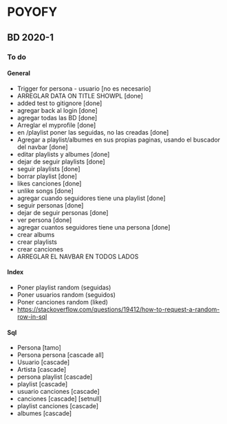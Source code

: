 # POYOFY

## BD 2020-1

### To do

#### General

+ Trigger for persona - usuario [no es necesario]
+ ARREGLAR DATA ON TITLE SHOWPL [done]
+ added test to gitignore [done]
+ agregar back al login [done]
+ agregar todas las BD [done]
+ Arreglar el myprofile [done]
+ en /playlist poner las seguidas, no las creadas [done]
+ Agregar a playlist/albumes en sus propias paginas, usando el buscador del navbar [done]
+ editar playlists y albumes [done]
+ dejar de seguir playlists [done]
+ seguir playlists [done]
+ borrar playlist [done]
+ likes canciones [done]
+ unlike songs [done]
+ agregar cuando seguidores tiene una playlist [done]
+ seguir personas [done]
+ dejar de seguir personas [done]
+ ver persona [done]
+ agregar cuantos seguidores tiene una persona [done]
+ crear albums
+ crear playlists
+ crear canciones
+ ARREGLAR EL NAVBAR EN TODOS LADOS


#### Index

+ Poner playlist random (seguidas)
+ Poner usuarios random (seguidos)
+ Poner canciones random (liked)
+ <https://stackoverflow.com/questions/19412/how-to-request-a-random-row-in-sql>

#### Sql

+ Persona [tamo]
+ Persona persona [cascade all]
+ Usuario [cascade]
+ Artista [cascade]
+ persona playlist [cascade]
+ playlist [cascade]
+ usuario canciones [cascade]
+ canciones [cascade] [setnull]
+ playlist canciones [cascade]
+ albumes [cascade]
